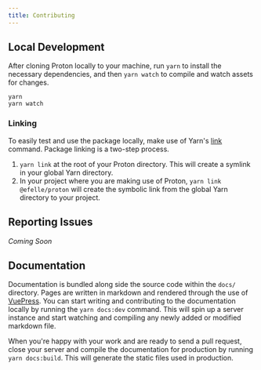 ```yaml
---
title: Contributing
---
```


## Local Development
After cloning Proton locally to your machine, run `yarn` to install the necessary dependencies, and then `yarn watch` to compile and watch assets for changes.

```shell
yarn
yarn watch
```

### Linking
To easily test and use the package locally, make use of Yarn's [link](https://yarnpkg.com/lang/en/docs/cli/link/) command. Package linking is a two-step process.

1. `yarn link` at the root of your Proton directory. This will create a symlink in your global Yarn directory.
2. In your project where you are making use of Proton, `yarn link @efelle/proton` will create the symbolic link from the global Yarn directory to your project.

## Reporting Issues
_Coming Soon_

## Documentation
Documentation is bundled along side the source code within the `docs/` directory. Pages are written in markdown and rendered through the use of [VuePress](https://vuepress.vuejs.org/). You can start writing and contributing to the documentation locally by running the `yarn docs:dev` command. This will spin up a server instance and start watching and compiling any newly added or modified markdown file.

When you're happy with your work and are ready to send a pull request, close your server and compile the documentation for production by running `yarn docs:build`. This will generate the static files used in production.